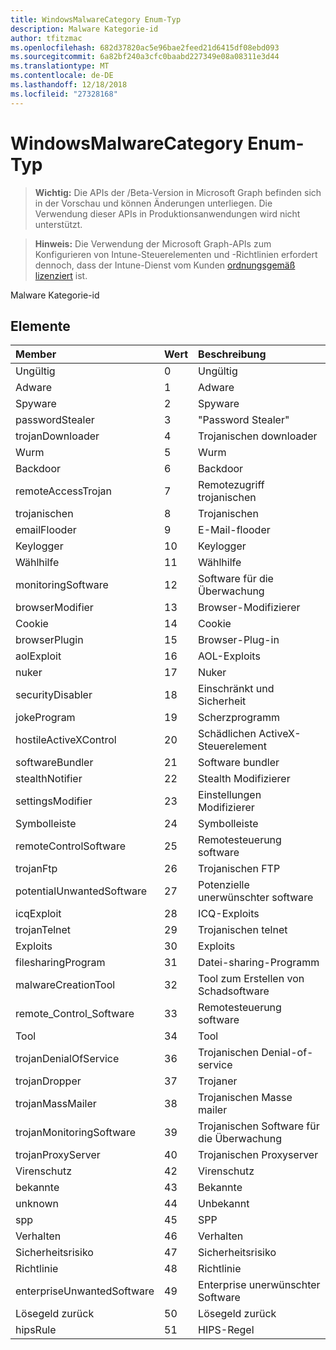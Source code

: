 ```yaml
---
title: WindowsMalwareCategory Enum-Typ
description: Malware Kategorie-id
author: tfitzmac
ms.openlocfilehash: 682d37820ac5e96bae2feed21d6415df08ebd093
ms.sourcegitcommit: 6a82bf240a3cfc0baabd227349e08a08311e3d44
ms.translationtype: MT
ms.contentlocale: de-DE
ms.lasthandoff: 12/18/2018
ms.locfileid: "27328168"
---
```

# <a name="windowsmalwarecategory-enum-type"></a>WindowsMalwareCategory Enum-Typ

> **Wichtig:** Die APIs der /Beta-Version in Microsoft Graph befinden sich in der Vorschau und können Änderungen unterliegen. Die Verwendung dieser APIs in Produktionsanwendungen wird nicht unterstützt.

> **Hinweis:** Die Verwendung der Microsoft Graph-APIs zum Konfigurieren von Intune-Steuerelementen und -Richtlinien erfordert dennoch, dass der Intune-Dienst vom Kunden [ordnungsgemäß lizenziert](https://go.microsoft.com/fwlink/?linkid=839381) ist.

Malware Kategorie-id
## <a name="members"></a>Elemente
|Member|Wert|Beschreibung|
|:---|:---|:---|
|Ungültig|0|Ungültig|
|Adware|1|Adware|
|Spyware|2|Spyware|
|passwordStealer|3|"Password Stealer"|
|trojanDownloader|4|Trojanischen downloader|
|Wurm|5|Wurm|
|Backdoor|6|Backdoor|
|remoteAccessTrojan|7|Remotezugriff trojanischen|
|trojanischen|8|Trojanischen|
|emailFlooder|9|E-Mail-flooder|
|Keylogger|10|Keylogger|
|Wählhilfe|11|Wählhilfe|
|monitoringSoftware|12|Software für die Überwachung|
|browserModifier|13|Browser-Modifizierer|
|Cookie|14|Cookie|
|browserPlugin|15|Browser-Plug-in|
|aolExploit|16|AOL-Exploits|
|nuker|17|Nuker|
|securityDisabler|18|Einschränkt und Sicherheit|
|jokeProgram|19|Scherzprogramm|
|hostileActiveXControl|20|Schädlichen ActiveX-Steuerelement|
|softwareBundler|21|Software bundler|
|stealthNotifier|22|Stealth Modifizierer|
|settingsModifier|23|Einstellungen Modifizierer|
|Symbolleiste|24|Symbolleiste|
|remoteControlSoftware|25|Remotesteuerung software|
|trojanFtp|26|Trojanischen FTP|
|potentialUnwantedSoftware|27|Potenzielle unerwünschter software|
|icqExploit|28|ICQ-Exploits|
|trojanTelnet|29|Trojanischen telnet|
|Exploits|30|Exploits|
|filesharingProgram|31|Datei-sharing-Programm|
|malwareCreationTool|32|Tool zum Erstellen von Schadsoftware|
|remote_Control_Software|33|Remotesteuerung software|
|Tool|34|Tool|
|trojanDenialOfService|36|Trojanischen Denial-of-service|
|trojanDropper|37|Trojaner|
|trojanMassMailer|38|Trojanischen Masse mailer|
|trojanMonitoringSoftware|39|Trojanischen Software für die Überwachung|
|trojanProxyServer|40|Trojanischen Proxyserver|
|Virenschutz|42|Virenschutz|
|bekannte|43|Bekannte|
|unknown|44|Unbekannt|
|spp|45|SPP|
|Verhalten|46|Verhalten|
|Sicherheitsrisiko|47|Sicherheitsrisiko|
|Richtlinie|48|Richtlinie|
|enterpriseUnwantedSoftware|49|Enterprise unerwünschter Software|
|Lösegeld zurück|50|Lösegeld zurück|
|hipsRule|51|HIPS-Regel|





